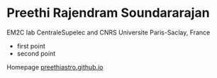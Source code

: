 # Preethi Rajendram Soundararajan
EM2C lab
CentraleSupelec and CNRS
Universite Paris-Saclay, France

- first point 
- second point

Homepage [preethiastro.github.io](https://preethiastro.github.io)

